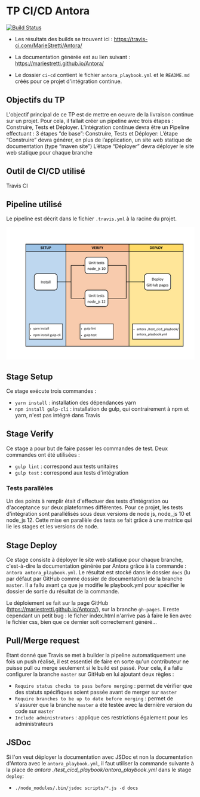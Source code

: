 # TP CI/CD Antora

[![Build Status](https://travis-ci.com/MarieStretti/Antora.svg?branch=master)](https://travis-ci.com/MarieStretti/Antora)

* Les résultats des builds se trouvent ici : https://travis-ci.com/MarieStretti/Antora/
* La documentation générée est au lien suivant : https://mariestretti.github.io/Antora/

* Le dossier `ci-cd` contient le fichier `antora_playbook.yml` et le `README.md` créés pour ce projet d'intégration continue.

## Objectifs du TP

L'objectif principal de ce TP est de mettre en oeuvre de la livraison continue sur un projet. Pour cela, il fallait créer un pipeline avec trois étapes : Construire, Tests et Déployer.
L’intégration continue devra être un Pipeline effectuant :
3 étapes “de base”: Construire, Tests et Déployer:
L’étape “Construire” devra générer, en plus de l’application, un site web statique de documentation (type “maven site”)
L’étape “Déployer” devra déployer le site web statique pour chaque branche


## Outil de CI/CD utilisé

Travis CI

## Pipeline utilisé

Le pipeline est décrit dans le fichier `.travis.yml` à la racine du projet.

![Pipeline utilisé](https://github.com/MarieStretti/Antora/blob/master/ci-cd/pipeline.png)

## Stage Setup

Ce stage exécute trois commandes :
* `yarn install` : installation des dépendances yarn
* `npm install gulp-cli` : installation de gulp, qui contrairement à npm et yarn, n'est pas intégré dans Travis

## Stage Verify

Ce stage a pour but de faire passer les commandes de test.
Deux commandes ont été utilisées :
* `gulp lint` : correspond aux tests unitaires
* `gulp test` : correspond aux tests d'intégration

### Tests parallèles

Un des points à remplir était d'effectuer des tests d'intégration ou d'acceptance sur deux plateformes différentes. Pour ce projet, les tests d'intégration sont parallélisés sous deux versions de node js, node_js 10 et node_js 12. Cette mise en parallèle des tests se fait grâce à une matrice qui lie les stages et les versions de node.

## Stage Deploy

Ce stage consiste à déployer le site web statique pour chaque branche, c'est-à-dire la documentation générée par Antora grâce à la commande : `antora antora_playbook.yml`. Le résultat est stocké dans le dossier `docs` (lu par défaut par GitHub comme dossier de documentation) de la branche `master`. Il a fallu avant ça que je modifie le playbook.yml pour spécifier le dossier de sortie du résultat de la commande.

Le déploiement se fait sur la page GitHub (https://mariestretti.github.io/Antora/), sur la branche `gh-pages`.
Il reste cependant un petit bug : le ficher index.html n'arrive pas à faire le lien avec le fichier css, bien que ce dernier soit correctement généré...

## Pull/Merge request
Etant donné que Travis se met à builder la pipeline automatiquement une fois un push réalisé, il est essentiel de faire en sorte qu'un contributeur ne puisse pull ou merge seulement si le build est passé. Pour cela, il a fallu configurer la branche `master` sur GitHub en lui ajoutant deux règles :
* `Require status checks to pass before merging` : permet de vérifier que des statuts spécifiques soient passée avant de merger sur `master`
* `Require branches to be up to date before merging` : permet de s'assurer que la branche `master` a été testée avec la dernière version du code sur `master` 
* `Include administrators` : applique ces restrictions également pour les administrateurs

## JSDoc
Si l'on veut déployer la documentation avec JSDoc et non la documentation d'Antora avec le `antora_playbook.yml`, il faut utiliser la commande suivante à la place de *antora ./test_cicd_playbook/antora_playbook.yml* dans le stage `deploy`:
* `./node_modules/.bin/jsdoc scripts/*.js -d docs`
